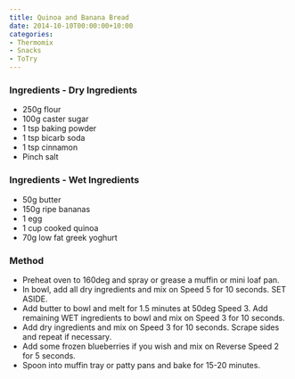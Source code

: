 ```yaml
---
title: Quinoa and Banana Bread
date: 2014-10-10T00:00:00+10:00
categories:
- Thermomix
- Snacks
- ToTry
---
```









### Ingredients - Dry Ingredients

* 250g flour
* 100g caster sugar
* 1 tsp baking powder
* 1 tsp bicarb soda
* 1 tsp cinnamon
* Pinch salt

### Ingredients - Wet Ingredients

* 50g butter
* 150g ripe bananas
* 1 egg
* 1 cup cooked quinoa
* 70g low fat greek yoghurt

### Method

* Preheat oven to 160deg and spray or grease a muffin or mini loaf pan.
* In bowl, add all dry ingredients and mix on Speed 5 for 10 seconds.  SET ASIDE.
* Add butter to bowl and melt for 1.5 minutes at 50deg Speed 3.  Add remaining WET ingredients to bowl and mix on Speed 3 for 10 seconds.  
* Add dry ingredients and mix on Speed 3 for 10 seconds.  Scrape sides and repeat if necessary.  
* Add some frozen blueberries if you wish and mix on Reverse Speed 2 for 5 seconds.
* Spoon into muffin tray or patty pans and bake for 15-20 minutes.
